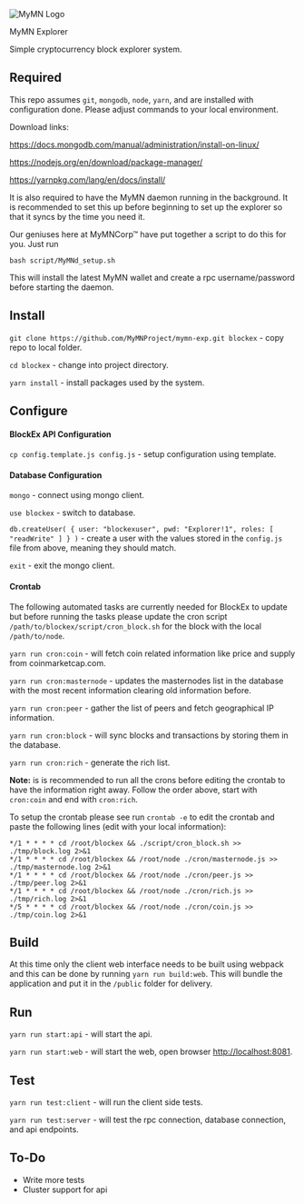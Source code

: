 ![MyMN Logo](http://mymn.cf/sites/default/files/logo_ms.png)

MyMN Explorer

Simple cryptocurrency block explorer system.

## Required
This repo assumes `git`, `mongodb`, `node`, `yarn`, and are installed with configuration done.  Please adjust commands to your local environment. 

Download links:

https://docs.mongodb.com/manual/administration/install-on-linux/

https://nodejs.org/en/download/package-manager/

https://yarnpkg.com/lang/en/docs/install/

It is also required to have the MyMN daemon running in the background. It is recommended to set this up before beginning to set up the explorer so that it syncs by the time you need it.

Our geniuses here at MyMNCorp™ have put together a script to do this for you. Just run

`bash script/MyMNd_setup.sh`

This will install the latest MyMN wallet and create a rpc username/password before starting the daemon.

## Install
`git clone https://github.com/MyMNProject/mymn-exp.git blockex` - copy repo to local folder.

`cd blockex` - change into project directory.

`yarn install` - install packages used by the system.

## Configure
#### BlockEx API Configuration
`cp config.template.js config.js` - setup configuration using template.

#### Database Configuration
`mongo` - connect using mongo client.

`use blockex` - switch to database.

`db.createUser( { user: "blockexuser", pwd: "Explorer!1", roles: [ "readWrite" ] } )` - create a user with the values stored in the `config.js` file from above, meaning they should match.

`exit` - exit the mongo client.

#### Crontab
The following automated tasks are currently needed for BlockEx to update but before running the tasks please update the cron script `/path/to/blockex/script/cron_block.sh` for the block with the local `/path/to/node`.

`yarn run cron:coin` - will fetch coin related information like price and supply from coinmarketcap.com.

`yarn run cron:masternode` - updates the masternodes list in the database with the most recent information clearing old information before.

`yarn run cron:peer` - gather the list of peers and fetch geographical IP information.

`yarn run cron:block` - will sync blocks and transactions by storing them in the database.

`yarn run cron:rich` - generate the rich list.

__Note:__ is is recommended to run all the crons before editing the crontab to have the information right away.  Follow the order above, start with `cron:coin` and end with `cron:rich`.

To setup the crontab please see run `crontab -e` to edit the crontab and paste the following lines (edit with your local information):
```
*/1 * * * * cd /root/blockex && ./script/cron_block.sh >> ./tmp/block.log 2>&1
*/1 * * * * cd /root/blockex && /root/node ./cron/masternode.js >> ./tmp/masternode.log 2>&1
*/1 * * * * cd /root/blockex && /root/node ./cron/peer.js >> ./tmp/peer.log 2>&1
*/1 * * * * cd /root/blockex && /root/node ./cron/rich.js >> ./tmp/rich.log 2>&1
*/5 * * * * cd /root/blockex && /root/node ./cron/coin.js >> ./tmp/coin.log 2>&1
```

## Build
At this time only the client web interface needs to be built using webpack and this can be done by running `yarn run build:web`.  This will bundle the application and put it in the `/public` folder for delivery.

## Run
`yarn run start:api` - will start the api.

`yarn run start:web` - will start the web, open browser [http://localhost:8081](http://localhost:8081).

## Test
`yarn run test:client` - will run the client side tests.

`yarn run test:server` - will test the rpc connection, database connection, and api endpoints.

## To-Do
- Write more tests
- Cluster support for api
